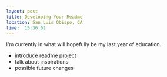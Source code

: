 ```yaml
---
layout: post
title: Developing Your Readme
location: San Luis Obispo, CA
time:  15:36:02
---
```


I'm currently in what will hopefully be my last year of education.

 * introduce readme project
 * talk about inspirations
 * possible future changes
